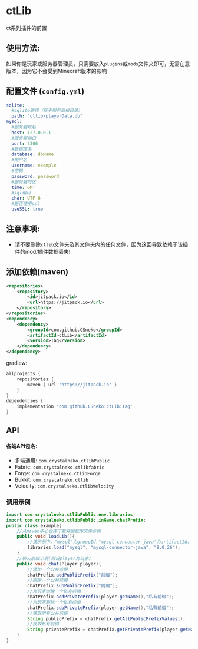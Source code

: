 # ctLib
ct系列插件的前置
## 使用方法:
如果你是玩家或服务器管理员，只需要放入`plugins`或`mods`文件夹即可，无需在意版本，因为它不会受到Minecraft版本的影响
## 配置文件 (`config.yml`)
```yaml
sqlite:
  #sqlite路径（基于服务器根目录）
  path: "ctlib/playerData.db"
mysql:
  #服务器域名
  host: 127.0.0.1
  #服务器端口
  port: 3306
  #数据库名
  database: dbName
  #用户名
  username: example
  #密码
  password: password
  #服务器时区
  time: GMT
  #sql编码
  char: UTF-8
  #是否使用ssl
  useSSL: true
```
## 注意事项:
- 请不要删除`ctlib`文件夹及其文件夹内的任何文件，因为这回导致依赖于该插件的mod/插件数据丢失!
## 添加依赖(maven)
```xml
<repositories>
    <repository>
        <id>jitpack.io</id>
        <url>https://jitpack.io</url>
    </repository>
</repositories>
<dependency>
    <dependency>
        <groupId>com.github.CSneko</groupId>
        <artifactId>ctLib</artifactId>
        <version>Tag</version>
    </dependency>
</dependency>
```
gradlew:
```Groovy
allprojects {
	repositories {
		maven { url 'https://jitpack.io' }
	}
}
dependencies {
    implementation 'com.github.CSneko:ctLib:Tag'
}
```
## API
#### 各端API包名:
- 多端通用: `com.crystalneko.ctlibPublic`
- Fabric: `com.crystalneko.ctlibfabric`
- Forge: `com.crystalneko.ctlibForge`
- Bukkit: `com.crystalneko.ctlib`
- Velocity: `com.crystalneko.ctlibVelocity`
### 调用示例
```java
import com.crystalneko.ctlibPublic.env.libraries;
import com.crystalneko.ctlibPublic.inGame.chatPrefix;
public class example{
    //从maven中心仓库下载并加载库文件示例
    public void loadLib(){
        //该示例中，"mysql"为groupId,"mysql-connector-java"为artifactId，"8.0.26"为版本号
        libraries.load("mysql", "mysql-connector-java", "8.0.26");
    }
    //聊天前缀示例(假设player为玩家)
    public void chat(Player player){
        //添加一个公共前缀
        chatPrefix.addPublicPrefix("前缀");
        //删除一个公共前缀
        chatPrefix.subPublicPrefix("前缀");
        //为玩家创建一个私有前缀
        chatPrefix.addPrivatePrefix(player.getName(),"私有前缀");
        //为玩家删除一个私有前缀
        chatPrefix.subPrivatePrefix(player.getName(),"私有前缀");
        //获取所有公共前缀
        String publicPrefix = chatPrefix.getAllPublicPrefixValues();
        //获取私有前缀
        String privatePrefix = chatPrefix.getPrivatePrefix(player.getName());
    }
}
```
